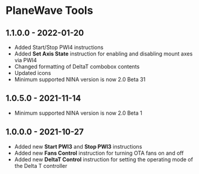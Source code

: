 ﻿# PlaneWave Tools

## 1.1.0.0 - 2022-01-20
* Added Start/Stop PWI4 instructions
* Added **Set Axis State** instruction for enabling and disabling mount axes via PWI4
* Changed formatting of DeltaT combobox contents
* Updated icons
* Minimum supported NINA version is now 2.0 Beta 31

## 1.0.5.0 - 2021-11-14
* Minimum supported NINA version is now 2.0 Beta 1

## 1.0.0.0 - 2021-10-27
* Added new **Start PWI3** and **Stop PWI3** instructions
* Added new **Fans Control** instruction for turning OTA fans on and off
* Added new **DeltaT Control** instruction for setting the operating mode of the Delta T controller
